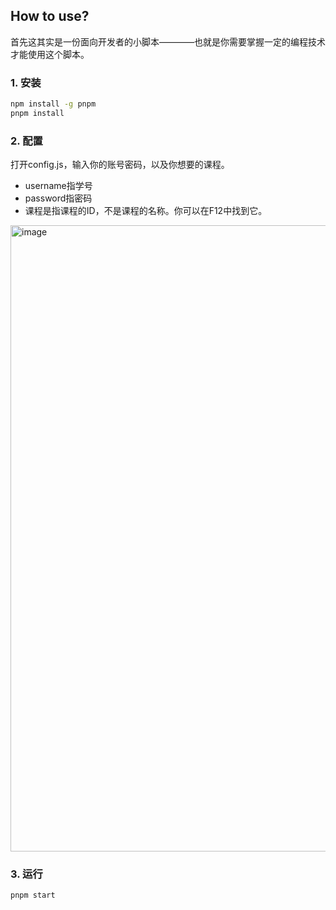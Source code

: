 ## How to use?

首先这其实是一份面向开发者的小脚本————也就是你需要掌握一定的编程技术才能使用这个脚本。

### 1. 安装

```bash
npm install -g pnpm
pnpm install
```

### 2. 配置

打开config.js，输入你的账号密码，以及你想要的课程。

- username指学号
- password指密码
- 课程是指课程的ID，不是课程的名称。你可以在F12中找到它。
<img width="1002" alt="image" src="https://user-images.githubusercontent.com/70185413/220826730-1af67c84-c2a2-40c1-88e6-6e939cb98df5.png">


### 3. 运行

```bash
pnpm start
```

